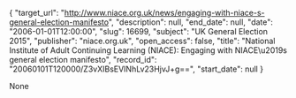 {
  "target_url": "http://www.niace.org.uk/news/engaging-with-niace-s-general-election-manifesto", 
  "description": null, 
  "end_date": null, 
  "date": "2006-01-01T12:00:00", 
  "slug": 16699, 
  "subject": "UK General Election 2015", 
  "publisher": "niace.org.uk", 
  "open_access": false, 
  "title": "National Institute of Adult Continuing Learning (NIACE): Engaging with NIACE\u2019s general election manifesto", 
  "record_id": "20060101T120000/Z3vXIBsEVINhLv23HjvJ+g==", 
  "start_date": null
}

None